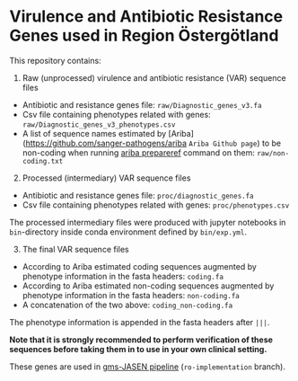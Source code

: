 # Virulence and Antibiotic Resistance Genes used in Region Östergötland

This repository contains:

1. Raw (unprocessed) virulence and antibiotic resistance (VAR) sequence files

- Antibiotic and resistance genes file: `raw/Diagnostic_genes_v3.fa`
- Csv file containing phenotypes related with genes: `raw/Diagnostic_genes_v3_phenotypes.csv`
- A list of sequence names estimated by [Ariba](https://github.com/sanger-pathogens/ariba `Ariba Github page`) to be non-coding when running [ariba prepareref](https://github.com/sanger-pathogens/ariba/wiki/Task:-prepareref) command on them: `raw/non-coding.txt`  

2. Processed (intermediary) VAR sequence files 

- Antibiotic and resistance genes file: `proc/diagnostic_genes.fa`
- Csv file containing phenotypes related with genes: `proc/phenotypes.csv`

The processed intermediary files were produced with jupyter notebooks in `bin`-directory inside conda environment defined by `bin/exp.yml`.

3. The final VAR sequence files

- According to Ariba estimated coding sequences augmented by phenotype information in the fasta headers: `coding.fa` 
- According to Ariba estimated non-coding sequences augmented by phenotype information in the fasta headers: `non-coding.fa`
- A concatenation of the two above: `coding_non-coding.fa`

The phenotype information is appended in the fasta headers after `|||`.

**Note that it is strongly recommended to perform verification of these sequences before taking them in to use in your own clinical setting.**

These genes are used in [gms-JASEN pipeline](https://github.com/Genomic-Medicine-Linkoping/gms-JASEN/tree/ro-implementation) (`ro-implementation` branch).